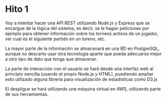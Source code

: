 # Hito 1


Voy a intentar hacer una API REST utilizando Node.js y Express que se encargue de la lógica del sistema, es decir, se le hagan peticiones por ejemplo para obtener información sobre los torneos activos de un jugador, ver cual es el siguiente partido en un toreno, etc.

La mayor parte de la información se almacenará en una BD en PostgreSQL, aunque no descarto usar otra tecnología aparte que pueda adecuarse mejor a otro tipo de dato que tenga que almacenar.

La parte de interacción con el usuario se hará desde una interfaz web al principio sencilla (usando el propio Node.js y HTML), puediendo ampliar esto utilizado alguna librería para visualización de estadísticas como D3.js

El despligue se hará utilizando una máquina virtual en AWS, utilizando parte de sus herramientas.
